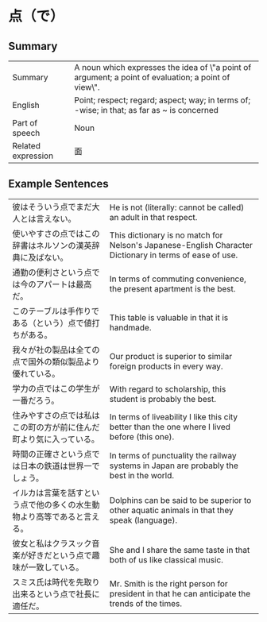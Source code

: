 # 点（で）

## Summary

<table><tr>   <td>Summary</td>   <td>A noun which expresses the idea of \"a point of argument; a point of evaluation; a point of view\".</td></tr><tr>   <td>English</td>   <td>Point; respect; regard; aspect; way; in terms of; -wise; in that; as far as ~ is concerned</td></tr><tr>   <td>Part of speech</td>   <td>Noun</td></tr><tr>   <td>Related expression</td>   <td>面</td></tr></table>

## Example Sentences

<table><tr>   <td>彼はそういう点でまだ大人とは言えない。</td>   <td>He is not (literally: cannot be called) an adult in that respect.</td></tr><tr>   <td>使いやすさの点ではこの辞書はネルソンの漢英辞典に及ばない。</td>   <td>This dictionary is no match for Nelson's Japanese-English Character Dictionary in terms of ease of use.</td></tr><tr>   <td>通勤の便利さという点では今のアパートは最高だ。</td>   <td>In terms of commuting convenience, the present apartment is the best.</td></tr><tr>   <td>このテーブルは手作りである（という）点で値打ちがある。</td>   <td>This table is valuable in that it is handmade.</td></tr><tr>   <td>我々が社の製品は全ての点で国外の類似製品より優れている。</td>   <td>Our product is superior to similar foreign products in every way.</td></tr><tr>   <td>学力の点ではこの学生が一番だろう。</td>   <td>With regard to scholarship, this student is probably the best.</td></tr><tr>   <td>住みやすさの点では私はこの町の方が前に住んだ町より気に入っている。</td>   <td>In terms of liveability I like this city better than the one where I lived before (this one).</td></tr><tr>   <td>時間の正確さという点では日本の鉄道は世界一でしょう。</td>   <td>In terms of punctuality the railway systems in Japan are probably the best in the world.</td></tr><tr>   <td>イルカは言葉を話すという点で他の多くの水生動物より高等であると言える。</td>   <td>Dolphins can be said to be superior to other aquatic animals in that they speak (language).</td></tr><tr>   <td>彼女と私はクラスック音楽が好きだという点で趣味が一致している。</td>   <td>She and I share the same taste in that both of us like classical music.</td></tr><tr>   <td>スミス氏は時代を先取り出来るという点で社長に適任だ。</td>   <td>Mr. Smith is the right person for president in that he can anticipate the trends of the times.</td></tr></table>

